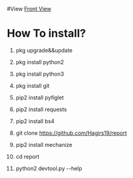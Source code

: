 #View
[Front View](https://github.com/Hagirs19/report/blob/master/Screenshot_2020-07-06-09-20-01-918_com.termux.png)




# How To install?
1. pkg upgrade&&update

2. pkg install python2

3. pkg install python3

4. pkg install git

5. pip2 install pyfiglet

6. pip2 install requests

7. pip2 install bs4

8. git clone https://github.com/Hagirs19/report

9. pip2 install mechanize

10. cd report

11. python2 devtool.py --help

